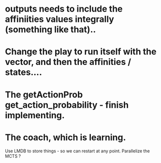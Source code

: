 # outputs needs to include the affiniities values integrally (something like that)..

# Change the play to run itself with the vector, and then the affinities / states....

# The getActionProb get_action_probability - finish implementing.

# The coach, which is learning.
Use LMDB to store things - so we can restart at any point.
Parallelize the MCTS ?
